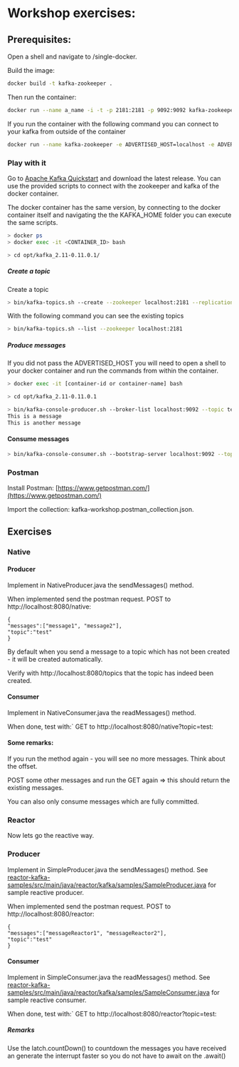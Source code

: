 
# Workshop exercises:




## Prerequisites: 

Open a shell and navigate to /single-docker.

Build the image: 
```bash
docker build -t kafka-zookeeper .
```


Then run the container:
```bash
docker run --name a_name -i -t -p 2181:2181 -p 9092:9092 kafka-zookeeper
```

If you run the container with the following command you can connect to your kafka from outside of the container
```bash
docker run --name kafka-zookeeper -e ADVERTISED_HOST=localhost -e ADVERTISED_PORT=9092 -i -t -p 2181:2181 -p 9092:9092 kafka-zookeeper
```

### Play with it

Go to [Apache Kafka Quickstart](https://kafka.apache.org/quickstart) and download the latest release.
You can use the provided scripts to connect with the zookeeper and kafka of the docker container.

The docker container has the same version, by connecting to the docker container itself and navigating the the KAFKA_HOME folder you can execute the same scripts.
```bash
> docker ps
> docker exec -it <CONTAINER_ID> bash

> cd opt/kafka_2.11-0.11.0.1/
```



##### Create a topic
Create a topic
```bash
> bin/kafka-topics.sh --create --zookeeper localhost:2181 --replication-factor 1 --partitions 1 --topic test
```

With the following command you can see the existing topics
```bash
> bin/kafka-topics.sh --list --zookeeper localhost:2181
```


##### Produce messages

If you did not pass the ADVERTISED_HOST you will need to open a shell to your docker container and run the commands from within the container.
```bash
> docker exec -it [container-id or container-name] bash

> cd opt/kafka_2.11-0.11.0.1
```

```bash
> bin/kafka-console-producer.sh --broker-list localhost:9092 --topic test
This is a message
This is another message
```
#### Consume messages
```bash
> bin/kafka-console-consumer.sh --bootstrap-server localhost:9092 --topic test --from-beginning
```



### Postman

Install Postman: [https://www.getpostman.com/](https://www.getpostman.com/)

Import the collection: kafka-workshop.postman_collection.json.


## Exercises

### Native

#### Producer

Implement in NativeProducer.java the sendMessages() method.

When implemented send the postman request.
POST to http://localhost:8080/native:
```
{
"messages":["message1", "message2"], 
"topic":"test"
}
```

By default when you send a message to a topic which has not been created - it will be created automatically.


Verify with http://localhost:8080/topics that the topic has indeed been created.

#### Consumer

Implement in NativeConsumer.java the readMessages() method.

When done, test with:`
GET to http://localhost:8080/native?topic=test: 

#### Some remarks: 
If you run the method again - you will see no more messages.
Think about the offset.

POST some other messages and run the GET again => this should return the existing messages.

You can also only consume messages which are fully committed.


### Reactor

Now lets go the reactive way.

### Producer

Implement in SimpleProducer.java the sendMessages() method.
See [reactor-kafka-samples/src/main/java/reactor/kafka/samples/SampleProducer.java](reactor-kafka-samples/src/main/java/reactor/kafka/samples/SampleProducer.java) for sample reactive producer. 

When implemented send the postman request.
POST to http://localhost:8080/reactor:
```
{
"messages":["messageReactor1", "messageReactor2"], 
"topic":"test"
}
```



#### Consumer

Implement in SimpleConsumer.java the readMessages() method.
See [reactor-kafka-samples/src/main/java/reactor/kafka/samples/SampleConsumer.java](reactor-kafka-samples/src/main/java/reactor/kafka/samples/SampleConsumer.java) for sample reactive consumer.

When done, test with:`
GET to http://localhost:8080/reactor?topic=test: 

##### Remarks
Use the latch.countDown() to countdown the messages you have received an generate the interrupt faster so you do not have to await on the .await()

